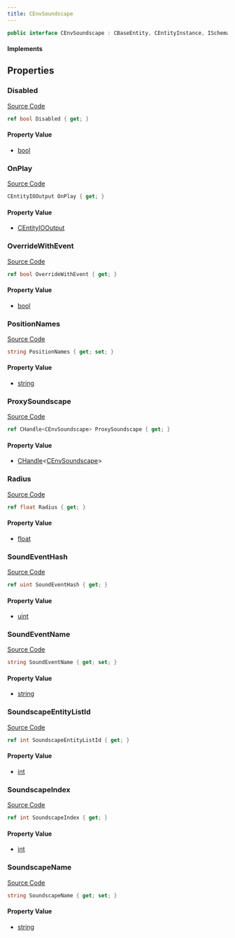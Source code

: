 ```yaml
---
title: CEnvSoundscape
---
```


```csharp
public interface CEnvSoundscape : CBaseEntity, CEntityInstance, ISchemaClass<CEntityInstance>, ISchemaClass<CBaseEntity>, ISchemaClass<CEnvSoundscape>, ISchemaField, ISchemaClass, INativeHandle
```

#### Implements

## Properties

### Disabled

[Source Code](https://github.com/swiftly-solution/swiftlys2/blob/beta/managed/src/SwiftlyS2.Generated/Schemas/Interfaces/CEnvSoundscape.cs#L32)

```csharp
ref bool Disabled { get; }
```

#### Property Value

- [bool](https://learn.microsoft.com/dotnet/api/system.boolean)

### OnPlay

[Source Code](https://github.com/swiftly-solution/swiftlys2/blob/beta/managed/src/SwiftlyS2.Generated/Schemas/Interfaces/CEnvSoundscape.cs#L16)

```csharp
CEntityIOOutput OnPlay { get; }
```

#### Property Value

- [CEntityIOOutput](/docs/api/shared/schemadefinitions/centityiooutput)

### OverrideWithEvent

[Source Code](https://github.com/swiftly-solution/swiftlys2/blob/beta/managed/src/SwiftlyS2.Generated/Schemas/Interfaces/CEnvSoundscape.cs#L22)

```csharp
ref bool OverrideWithEvent { get; }
```

#### Property Value

- [bool](https://learn.microsoft.com/dotnet/api/system.boolean)

### PositionNames

[Source Code](https://github.com/swiftly-solution/swiftlys2/blob/beta/managed/src/SwiftlyS2.Generated/Schemas/Interfaces/CEnvSoundscape.cs#L28)

```csharp
string PositionNames { get; set; }
```

#### Property Value

- [string](https://learn.microsoft.com/dotnet/api/system.string)

### ProxySoundscape

[Source Code](https://github.com/swiftly-solution/swiftlys2/blob/beta/managed/src/SwiftlyS2.Generated/Schemas/Interfaces/CEnvSoundscape.cs#L30)

```csharp
ref CHandle<CEnvSoundscape> ProxySoundscape { get; }
```

#### Property Value

- [CHandle](/docs/api/shared/natives/chandle-1)<[CEnvSoundscape](/docs/api/shared/schemadefinitions/cenvsoundscape)>

### Radius

[Source Code](https://github.com/swiftly-solution/swiftlys2/blob/beta/managed/src/SwiftlyS2.Generated/Schemas/Interfaces/CEnvSoundscape.cs#L18)

```csharp
ref float Radius { get; }
```

#### Property Value

- [float](https://learn.microsoft.com/dotnet/api/system.single)

### SoundEventHash

[Source Code](https://github.com/swiftly-solution/swiftlys2/blob/beta/managed/src/SwiftlyS2.Generated/Schemas/Interfaces/CEnvSoundscape.cs#L36)

```csharp
ref uint SoundEventHash { get; }
```

#### Property Value

- [uint](https://learn.microsoft.com/dotnet/api/system.uint32)

### SoundEventName

[Source Code](https://github.com/swiftly-solution/swiftlys2/blob/beta/managed/src/SwiftlyS2.Generated/Schemas/Interfaces/CEnvSoundscape.cs#L20)

```csharp
string SoundEventName { get; set; }
```

#### Property Value

- [string](https://learn.microsoft.com/dotnet/api/system.string)

### SoundscapeEntityListId

[Source Code](https://github.com/swiftly-solution/swiftlys2/blob/beta/managed/src/SwiftlyS2.Generated/Schemas/Interfaces/CEnvSoundscape.cs#L26)

```csharp
ref int SoundscapeEntityListId { get; }
```

#### Property Value

- [int](https://learn.microsoft.com/dotnet/api/system.int32)

### SoundscapeIndex

[Source Code](https://github.com/swiftly-solution/swiftlys2/blob/beta/managed/src/SwiftlyS2.Generated/Schemas/Interfaces/CEnvSoundscape.cs#L24)

```csharp
ref int SoundscapeIndex { get; }
```

#### Property Value

- [int](https://learn.microsoft.com/dotnet/api/system.int32)

### SoundscapeName

[Source Code](https://github.com/swiftly-solution/swiftlys2/blob/beta/managed/src/SwiftlyS2.Generated/Schemas/Interfaces/CEnvSoundscape.cs#L34)

```csharp
string SoundscapeName { get; set; }
```

#### Property Value

- [string](https://learn.microsoft.com/dotnet/api/system.string)

